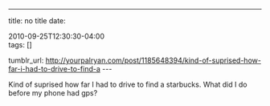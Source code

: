 ---
title: no title
date:

 2010-09-25T12:30:30-04:00  
tags:  []

tumblr_url:
http://yourpalryan.com/post/1185648394/kind-of-suprised-how-far-i-had-to-drive-to-find-a
\-\--

Kind of suprised how far I had to drive to find a starbucks. What did I
do before my phone had gps?
